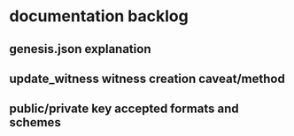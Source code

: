 # documentation backlog 

## genesis.json explanation
## update_witness witness creation caveat/method
## public/private key accepted formats and schemes